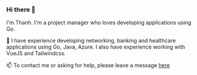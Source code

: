 ### Hi there 👋
I'm Thanh. I'm a project manager who loves developing applications using Go.

🔭 I have experience developing networking, banking and healthcare applications using Go, Java, Azure. I also have experience working with VueJS and Tailwindcss.

📫 To contact me or asking for help, please leave a message [here](https://github.com/pthethanh/pthethanh/issues)

<!--
**pthethanh/pthethanh** is a ✨ _special_ ✨ repository because its `README.md` (this file) appears on your GitHub profile.

Here are some ideas to get you started:

- 🔭 I’m currently working on ...
- 🌱 I’m currently learning ...
- 👯 I’m looking to collaborate on ...
- 🤔 I’m looking for help with ...
- 💬 Ask me about ...
- 📫 How to reach me: ...
- 😄 Pronouns: ...
- ⚡ Fun fact: ...
-->
